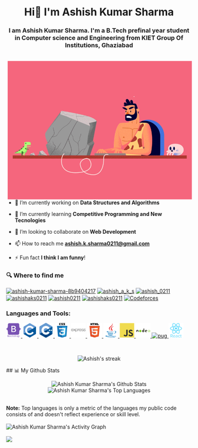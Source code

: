 <h1 align="center">Hi👋 I'm Ashish Kumar Sharma</h1>
<!-- <p align="center"><a href="https://anuraghazra.github.io"><img width="80%" src="./assets/gh-readme-header.png" /></a></p> -->
<h3 align="center">I am Ashish Kumar Sharma. I'm a B.Tech prefinal year student in Computer science and Engineering from KIET Group Of Institutions, Ghaziabad</h3>
<br>
<img align="right" alt="Coding" width="500" src="https://github.com/Ashish-0211/Ashish-0211/blob/main/ec8d4b3c350813be65b1711a528c5143.gif">
<!-- <img align="right" alt="Coding" width="500" src="https://github.com/Ashish-0211/Ashish-0211/blob/main/git%20video.mp4"> -->

- 🔭 I’m currently working on **Data Structures and Algorithms**

- 🌱 I’m currently learning **Competitive Programming and New Tecnologies**

- 👯 I’m looking to collaborate on **Web Development**

- 📫 How to reach me **ashish.k.sharma0211@gmail.com**

- ⚡ Fun fact **I think I am funny**!
  

<!-- <h3 align="left">Connect with me:</h3> -->
<h3>🔍 Where to find me</h3>
<p align="left">
<a href="https://linkedin.com/in/ashish-kumar-sharma-8b9404217" target="blank"><img align="center" src="https://raw.githubusercontent.com/rahuldkjain/github-profile-readme-generator/master/src/images/icons/Social/linked-in-alt.svg" alt="ashish-kumar-sharma-8b9404217" height="30" width="40" /></a>
<a href="https://instagram.com/ashish_a_k_s" target="blank"><img align="center" src="https://raw.githubusercontent.com/rahuldkjain/github-profile-readme-generator/master/src/images/icons/Social/instagram.svg" alt="ashish_a_k_s" height="30" width="40" /></a>
<a href="https://www.codechef.com/users/ashish_021120" target="blank"><img align="center" src="https://cdn.jsdelivr.net/npm/simple-icons@3.1.0/icons/codechef.svg" alt="ashish_0211" height="30" width="40" /></a>
<a href="https://www.hackerrank.com/ashishaks0211" target="blank"><img align="center" src="https://raw.githubusercontent.com/rahuldkjain/github-profile-readme-generator/master/src/images/icons/Social/hackerrank.svg" alt="ashishaks0211" height="30" width="40" /></a>
<a href="https://www.leetcode.com/ashishks0211" target="blank"><img align="center" src="https://raw.githubusercontent.com/rahuldkjain/github-profile-readme-generator/master/src/images/icons/Social/leet-code.svg" alt="ashish0211" height="30" width="40" /></a>
<a href="https://auth.geeksforgeeks.org/user/ashishaks0211" target="blank"><img align="center" src="https://raw.githubusercontent.com/rahuldkjain/github-profile-readme-generator/master/src/images/icons/Social/geeks-for-geeks.svg" alt="ashishaks0211" height="30" width="40" /></a>
 <a href = "https://codeforces.com/profile/Ashish-0211" target = "blank"><img align = "center" alt="Codeforces" height = "20" width="140" src="https://upload.wikimedia.org/wikipedia/commons/thumb/b/b1/Codeforces_logo.svg/1200px-Codeforces_logo.svg.png" /></a>
</p>
<h3 align="left">Languages and Tools:</h3>
<p align="left"> <a href="https://getbootstrap.com" target="_blank" rel="noreferrer"> <img src="https://raw.githubusercontent.com/devicons/devicon/master/icons/bootstrap/bootstrap-plain-wordmark.svg" alt="bootstrap" width="40" height="40"/> </a> <a href="https://www.cprogramming.com/" target="_blank" rel="noreferrer"> <img src="https://raw.githubusercontent.com/devicons/devicon/master/icons/c/c-original.svg" alt="c" width="40" height="40"/> </a> <a href="https://www.w3schools.com/cpp/" target="_blank" rel="noreferrer"> <img src="https://raw.githubusercontent.com/devicons/devicon/master/icons/cplusplus/cplusplus-original.svg" alt="cplusplus" width="40" height="40"/> </a> <a href="https://www.w3schools.com/css/" target="_blank" rel="noreferrer"> <img src="https://raw.githubusercontent.com/devicons/devicon/master/icons/css3/css3-original-wordmark.svg" alt="css3" width="40" height="40"/> </a> <a href="https://expressjs.com" target="_blank" rel="noreferrer"> <img src="https://raw.githubusercontent.com/devicons/devicon/master/icons/express/express-original-wordmark.svg" alt="express" width="40" height="40"/> </a> <a href="https://www.w3.org/html/" target="_blank" rel="noreferrer"> <img src="https://raw.githubusercontent.com/devicons/devicon/master/icons/html5/html5-original-wordmark.svg" alt="html5" width="40" height="40"/> </a> <a href="https://www.java.com" target="_blank" rel="noreferrer"> <img src="https://raw.githubusercontent.com/devicons/devicon/master/icons/java/java-original.svg" alt="java" width="40" height="40"/> </a> <a href="https://developer.mozilla.org/en-US/docs/Web/JavaScript" target="_blank" rel="noreferrer"> <img src="https://raw.githubusercontent.com/devicons/devicon/master/icons/javascript/javascript-original.svg" alt="javascript" width="40" height="40"/> </a> <a href="https://nodejs.org" target="_blank" rel="noreferrer"> <img src="https://raw.githubusercontent.com/devicons/devicon/master/icons/nodejs/nodejs-original-wordmark.svg" alt="nodejs" width="40" height="40"/> </a> <a href="https://pugjs.org" target="_blank" rel="noreferrer"> <img src="https://cdn.worldvectorlogo.com/logos/pug.svg" alt="pug" width="40" height="40"/> </a> <a href="https://reactjs.org/" target="_blank" rel="noreferrer"> <img src="https://raw.githubusercontent.com/devicons/devicon/master/icons/react/react-original-wordmark.svg" alt="react" width="40" height="40"/> </a> </p>
<br>
<!-- <p><img align="left" src="https://github-readme-stats.vercel.app/api/top-langs?username=ashish-0211&show_icons=true&locale=en&layout=compact" alt="ashish-0211" /></p> -->
<p align="center">
    <!-- <a href="https://github.com/SubhamRaoniar28/github-readme-streak-stats"> -->
        <img title="🔥 Get streak stats for your profile at git.io/streak-stats" alt="Ashish's streak" src="https://github-readme-streak-stats.herokuapp.com/?user=Ashish-0211&theme=chartreuse-dark&hide_border=true&stroke=0000&background=060A0CD0"/>
    </a>
</p>
## 📊 My Github Stats

  <br/>
  <p align = "center">
    <!-- <a href="https://github.com/SubhamRaoniar28/github-readme-stats">--> <img alt="Ashish Kumar Sharma's Github Stats" src="https://github-readme-stats.vercel.app/api?username=Ashish-0211&show_icons=true&count_private=true&theme=react&hide_border=true&bg_color=0D1117" /></a>
  <!-- <a href="https://github.com/SubhamRaoniar28/github-readme-stats"> --> <img alt="Ashish Kumar Sharma's Top Languages" src="https://github-readme-stats.vercel.app/api/top-langs/?username=Ashish-0211&langs_count=8&count_private=true&layout=compact&theme=react&hide_border=true&bg_color=0D1117" /></a>
  </p>
  <br/>
  <b>Note:</b> Top languages is only a metric of the languages my public code consists of and doesn't reflect experience or skill level.


<br/>
<br/>

<img alt="Ashish Kumar Sharma's Activity Graph" src="https://activity-graph.herokuapp.com/graph?username=Ashish-0211&bg_color=0D1117&color=5BCDEC&line=5BCDEC&point=FFFFFF&hide_border=true" />

<br/>
<br/>
<!-- <br>
<p>&nbsp;<img align="center" src="https://github-readme-stats.vercel.app/api?username=ashish-0211&show_icons=true&locale=en" alt="ashish-0211" /></p>
<br>
<p><img align="center" src="https://github-readme-streak-stats.herokuapp.com/?user=ashish-0211&" alt="ashish-0211" /></p> -->

<a href="https://github.com/Meghna-DAS/github-profile-views-counter">
    <img src="https://komarev.com/ghpvc/?username=Ashish-0211">
</a>


